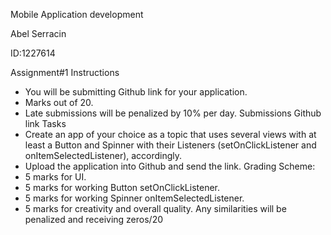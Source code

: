Mobile Application development

Abel Serracin

ID:1227614

Assignment#1
Instructions
- You will be submitting Github link for your application.
- Marks out of 20.
- Late submissions will be penalized by 10% per day.
Submissions
 Github link
Tasks
- Create an app of your choice as a topic that uses several views
with at least a Button and Spinner with their Listeners
(setOnClickListener and onItemSelectedListener),
accordingly.
- Upload the application into Github and send the link.
Grading Scheme:
- 5 marks for UI.
- 5 marks for working Button setOnClickListener.
- 5 marks for working Spinner onItemSelectedListener.
- 5 marks for creativity and overall quality.
Any similarities will be penalized and receiving zeros/20
